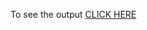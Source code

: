 To see the output [CLICK HERE](https://raw.githack.com/shashankanand1409/cousera.github.io/main/mod4_sol/easier/index.html)

